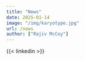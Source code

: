 ```yaml
---
title: "News"
date: 2025-01-14
image: "/img/karyotype.jpg"
url: /news
author: ["Rajiv McCoy"]
---
```


{{< linkedin >}}
